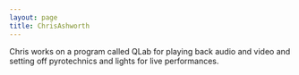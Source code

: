 ```yaml
---
layout: page
title: ChrisAshworth
---
```


Chris works on a program called QLab for playing back audio and video and setting off pyrotechnics and lights for live performances.

